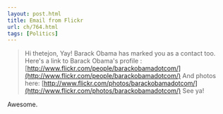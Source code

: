 ```yaml
---
layout: post.html
title: Email from Flickr
url: ch/764.html
tags: [Politics]
---
```

> Hi thetejon, Yay! Barack Obama has marked you as a contact too. Here's a link to Barack Obama's profile : [http://www.flickr.com/people/barackobamadotcom/](http://www.flickr.com/people/barackobamadotcom/) And photos here: [http://www.flickr.com/photos/barackobamadotcom/](http://www.flickr.com/photos/barackobamadotcom/) See ya!

Awesome.
